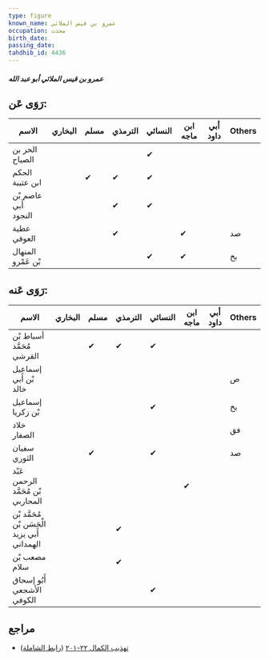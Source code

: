 ```yaml
---
type: figure
known_name: عمرو بن قيس الملائي
occupation: محدث
birth_date:
passing_date:
tahdhib_id: 4436
---
```

##### عمرو بن قيس الملائي أبو عبد الله

## رَوَى عَن:
| الاسم                | البخاري | مسلم | الترمذي | النسائي | ابن ماجه | أبي داود | Others |
| -------------------- | ------- | ---- | ------- | ------- | -------- | -------- | ------ |
| الحر بن الصياح       |         |      |         | ✔       |          |          |        |
| الحكم ابن عتيبة      |         | ✔    | ✔       | ✔       |          |          |        |
| عاصم بْن أَبي النجود |         |      | ✔       | ✔       |          |          |        |
| عطية العوفي          |         |      | ✔       |         | ✔        |          | صد     |
| المنهال بْن عَمْرو   |         |      |         | ✔       | ✔        |          | بخ     |
## رَوَى عَنه:
| الاسم                                        | البخاري | مسلم | الترمذي | النسائي | ابن ماجه | أبي داود | Others |
| -------------------------------------------- | ------- | ---- | ------- | ------- | -------- | -------- | ------ |
| أسباط بْن مُحَمَّد القرشي                    |         | ✔    | ✔       | ✔       |          |          |        |
| إسماعيل بْن أَبي خالد                        |         |      |         |         |          |          | ص      |
| إسماعيل بْن زكريا                            |         |      |         | ✔       |          |          | بخ     |
| خلاد الصفار                                  |         |      |         |         |          |          | فق     |
| سفيان الثوري                                 |         | ✔    |         | ✔       |          |          | صد     |
| عَبْد الرحمن بْن مُحَمَّد المحاربي           |         |      |         |         | ✔        |          |        |
| مُحَمَّد بْن الْحَسَن بْن أَبي يزيد الهمداني |         |      | ✔       |         |          |          |        |
| مصعب بْن سلام                                |         |      | ✔       |         |          |          |        |
| أَبُو إسحاق الأشجعي الكوفي                   |         |      |         | ✔       |          |          |        |
## مراجع
- [تهذيب الكمال ٢٢-٢٠١](obsidian://open?vault=Tahdhib-al-Kamal&file=Figures/٤٤٣٦-عمرو%20بن%20قيس%20الملائي%20أبو%20عبد%20الله) ([رابط الشاملة](https://shamela.ws/book/3722/11454))